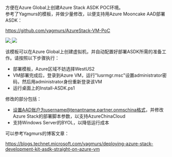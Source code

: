 方便在Azure Global上创建Azure Stack ASDK POC环境。<br>
参考了Yagmurs的模板，并做少量修改，以便支持用Azure Mooncake AAD部署ASDK：<br>

https://github.com/yagmurs/AzureStack-VM-PoC

<a href="https://portal.azure.com/#create/Microsoft.Template/uri/https%3A%2F%2Fraw.githubusercontent.com%2Fahpeng%2FAzureStack-VM-PoC%2Fmaster%2Fazuredeploy.json" target="_blank">
    <img src="https://azuredeploy.net/deploybutton.png"/>
</a>

<a href="http://armviz.io/#/?load=https%3A%2F%2Fraw.githubusercontent.com%2Fahpeng%2FAzureStack-VM-PoC%2Fmaster%2Fazuredeploy.json" target="_blank">
    <img src="https://raw.githubusercontent.com/shenglol/arm-visualizer/master/src/visualizebutton.png"/>
</a>

该模板可以在Azure Global上创建虚拟机，并自动配置好部署ASDK所需的准备工作。请按照以下步骤执行：
  - 部署模板，Azure区域不妨选择WestUS2
  - VM部署完成后，登录到Azure VM，运行"lusrmgr.msc"设置administrator密码，然后用administrator身份重新登录该VM
  - 运行桌面上的Install-ASDK.ps1

修改的部分包括：
  - 设置AAD账户为username@tenantname.partner.onmschina格式，并修改Azure Stack的部署脚本参数，以支持AzureChinaCloud
  - 支持Windows Server的BYOL，以降低运行成本

可以参考Yagmurs的博客文章：<br>

https://blogs.technet.microsoft.com/yagmurs/deploying-azure-stack-development-kit-asdk-straight-on-azure-vm
